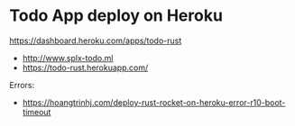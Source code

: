 # Todo App deploy on Heroku

https://dashboard.heroku.com/apps/todo-rust

- http://www.splx-todo.ml
- https://todo-rust.herokuapp.com/


Errors: 
- https://hoangtrinhj.com/deploy-rust-rocket-on-heroku-error-r10-boot-timeout

